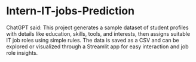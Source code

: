 # Intern-IT-jobs-Prediction
ChatGPT said:  This project generates a sample dataset of student profiles with details like education, skills, tools, and interests, then assigns suitable IT job roles using simple rules. The data is saved as a CSV and can be explored or visualized through a Streamlit app for easy interaction and job role insights.
